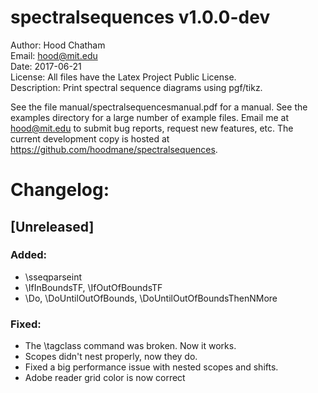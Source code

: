 
spectralsequences v1.0.0-dev
========================
Author: Hood Chatham  
Email: hood@mit.edu  
Date: 2017-06-21  
License: All files have the Latex Project Public License.  
Description: Print spectral sequence diagrams using pgf/tikz.  


See the file manual/spectralsequencesmanual.pdf for a manual. See the examples directory for a large number of example files.
Email me at hood@mit.edu to submit bug reports, request new features, etc. The current development copy is hosted at https://github.com/hoodmane/spectralsequences. 

Changelog:
==========
    
## [Unreleased] 

### Added:
- \sseqparseint
- \IfInBoundsTF, \IfOutOfBoundsTF
- \Do, \DoUntilOutOfBounds, \DoUntilOutOfBoundsThenNMore

### Fixed: 
- The \tagclass command was broken. Now it works.
- Scopes didn't nest properly, now they do.
- Fixed a big performance issue with nested scopes and shifts. 
- Adobe reader grid color is now correct
